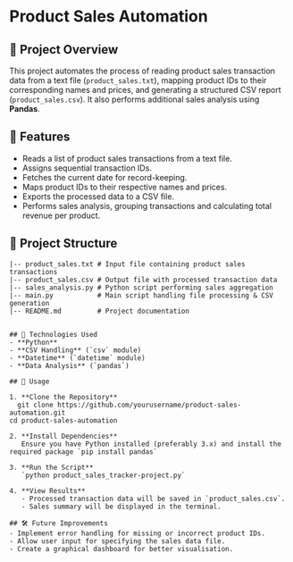 # Product Sales Automation

## 📌 Project Overview
This project automates the process of reading product sales transaction data from a text file (`product_sales.txt`), mapping product IDs to their corresponding names and prices, and generating a structured CSV report (`product_sales.csv`). It also performs additional sales analysis using **Pandas**.

## 🔧 Features
- Reads a list of product sales transactions from a text file.
- Assigns sequential transaction IDs.
- Fetches the current date for record-keeping.
- Maps product IDs to their respective names and prices.
- Exports the processed data to a CSV file.
- Performs sales analysis, grouping transactions and calculating total revenue per product.

## 📂 Project Structure
```
|-- product_sales.txt # Input file containing product sales transactions
|-- product_sales.csv # Output file with processed transaction data
|-- sales_analysis.py # Python script performing sales aggregation 
|-- main.py           # Main script handling file processing & CSV generation
|-- README.md         # Project documentation 


## 🚀 Technologies Used
- **Python**
- **CSV Handling** (`csv` module)
- **Datetime** (`datetime` module)
- **Data Analysis** (`pandas`)

## 📜 Usage

1. **Clone the Repository**
  git clone https://github.com/yourusername/product-sales-automation.git
cd product-sales-automation

2. **Install Dependencies**
   Ensure you have Python installed (preferably 3.x) and install the required package `pip install pandas`

3. **Run the Script**
   `python product_sales_tracker-project.py`

4. **View Results**
   - Processed transaction data will be saved in `product_sales.csv`.
   - Sales summary will be displayed in the terminal.

## 🛠 Future Improvements
- Implement error handling for missing or incorrect product IDs.
- Allow user input for specifying the sales data file.
- Create a graphical dashboard for better visualisation.

